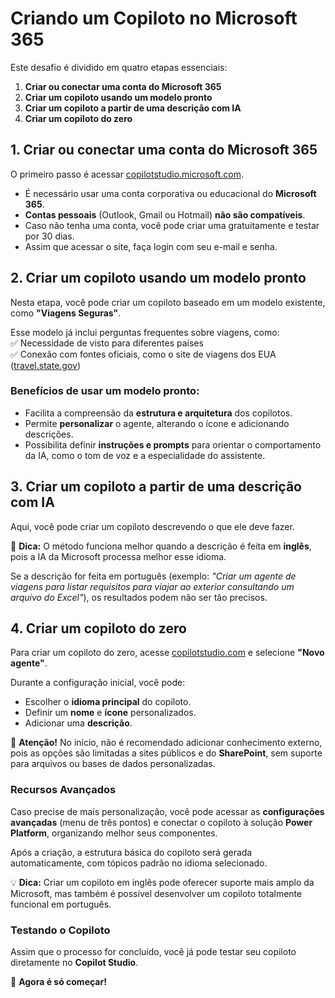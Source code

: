 # **Criando um Copiloto no Microsoft 365**

Este desafio é dividido em quatro etapas essenciais:  
1. **Criar ou conectar uma conta do Microsoft 365**  
2. **Criar um copiloto usando um modelo pronto**  
3. **Criar um copiloto a partir de uma descrição com IA**  
4. **Criar um copiloto do zero**  

## 1. Criar ou conectar uma conta do Microsoft 365
O primeiro passo é acessar [copilotstudio.microsoft.com](https://copilotstudio.microsoft.com).  

- É necessário usar uma conta corporativa ou educacional do **Microsoft 365**.  
- **Contas pessoais** (Outlook, Gmail ou Hotmail) **não são compatíveis**.  
- Caso não tenha uma conta, você pode criar uma gratuitamente e testar por 30 dias.  
- Assim que acessar o site, faça login com seu e-mail e senha.  

## 2. Criar um copiloto usando um modelo pronto
Nesta etapa, você pode criar um copiloto baseado em um modelo existente, como **"Viagens Seguras"**.  

Esse modelo já inclui perguntas frequentes sobre viagens, como:  
✅ Necessidade de visto para diferentes países  
✅ Conexão com fontes oficiais, como o site de viagens dos EUA ([travel.state.gov](https://travel.state.gov))  

### Benefícios de usar um modelo pronto:  
- Facilita a compreensão da **estrutura e arquitetura** dos copilotos.  
- Permite **personalizar** o agente, alterando o ícone e adicionando descrições.  
- Possibilita definir **instruções e prompts** para orientar o comportamento da IA, como o tom de voz e a especialidade do assistente.  

## 3. Criar um copiloto a partir de uma descrição com IA  
Aqui, você pode criar um copiloto descrevendo o que ele deve fazer.  

🔹 **Dica:** O método funciona melhor quando a descrição é feita em **inglês**, pois a IA da Microsoft processa melhor esse idioma.  

Se a descrição for feita em português (exemplo: *"Criar um agente de viagens para listar requisitos para viajar ao exterior consultando um arquivo do Excel"*), os resultados podem não ser tão precisos.  

## 4. Criar um copiloto do zero  
Para criar um copiloto do zero, acesse [copilotstudio.com](https://copilotstudio.com) e selecione **"Novo agente"**.  

Durante a configuração inicial, você pode:  
- Escolher o **idioma principal** do copiloto.  
- Definir um **nome** e **ícone** personalizados.  
- Adicionar uma **descrição**.  

🚨 **Atenção!** No início, não é recomendado adicionar conhecimento externo, pois as opções são limitadas a sites públicos e do **SharePoint**, sem suporte para arquivos ou bases de dados personalizadas.  

### Recursos Avançados  
Caso precise de mais personalização, você pode acessar as **configurações avançadas** (menu de três pontos) e conectar o copiloto à solução **Power Platform**, organizando melhor seus componentes.  

Após a criação, a estrutura básica do copiloto será gerada automaticamente, com tópicos padrão no idioma selecionado.  

💡 **Dica:** Criar um copiloto em inglês pode oferecer suporte mais amplo da Microsoft, mas também é possível desenvolver um copiloto totalmente funcional em português.  

### Testando o Copiloto  
Assim que o processo for concluído, você já pode testar seu copiloto diretamente no **Copilot Studio**.  

🚀 **Agora é só começar!**  
